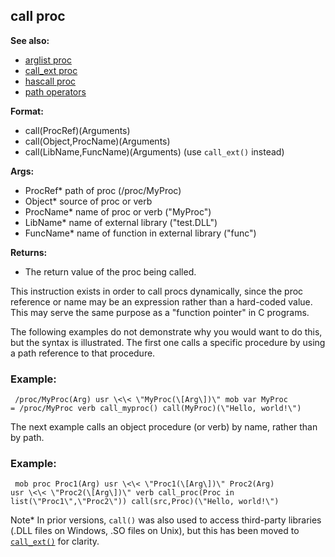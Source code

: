 ## call proc
**See also:**
*   [arglist proc](/proc/arglist)
*   [call_ext proc](/proc/call_ext)
*   [hascall proc](/proc/hascall)
*   [path operators](/operator/path)
<!-- -->
**Format:**
*   call(ProcRef)(Arguments)
*   call(Object,ProcName)(Arguments)
*   call(LibName,FuncName)(Arguments) (use `call_ext()` instead)
<!-- -->
**Args:**
*   ProcRef* path of proc (/proc/MyProc)
*   Object* source of proc or verb
*   ProcName* name of proc or verb (\"MyProc\")
*   LibName* name of external library (\"test.DLL\")
*   FuncName* name of function in external library (\"func\")
<!-- -->
**Returns:**
*   The return value of the proc being called.


This instruction exists in order to call procs dynamically,
since the proc reference or name may be an expression rather than a
hard-coded value. This may serve the same purpose as a \"function
pointer\" in C programs. 

The following examples do not
demonstrate why you would want to do this, but the syntax is
illustrated. The first one calls a specific procedure by using a path
reference to that procedure.
### Example:

```
 /proc/MyProc(Arg) usr \<\< \"MyProc(\[Arg\])\" mob var MyProc
= /proc/MyProc verb call_myproc() call(MyProc)(\"Hello, world!\")

```
 

The next example calls an object procedure (or verb)
by name, rather than by path.
### Example:

```
 mob proc Proc1(Arg) usr \<\< \"Proc1(\[Arg\])\" Proc2(Arg)
usr \<\< \"Proc2(\[Arg\])\" verb call_proc(Proc in
list(\"Proc1\",\"Proc2\")) call(src,Proc)(\"Hello, world!\") 
```



Note* In prior versions, `call()` was also used to access
third-party libraries (.DLL files on Windows, .SO files on Unix), but
this has been moved to [`call_ext()`](/proc/call_ext) for clarity.